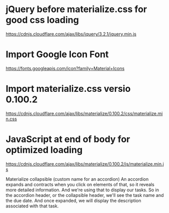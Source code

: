# jQuery before materialize.css for good css loading
https://cdnjs.cloudflare.com/ajax/libs/jquery/3.2.1/jquery.min.js
    
# Import Google Icon Font
https://fonts.googleapis.com/icon?family=Material+Icons

# Import materialize.css versio 0.100.2
https://cdnjs.cloudflare.com/ajax/libs/materialize/0.100.2/css/materialize.min.css

# JavaScript at end of body for optimized loading
https://cdnjs.cloudflare.com/ajax/libs/materialize/0.100.2/js/materialize.min.js


 Materialize collapsible (custom name for an accordion)
An accordion expands and contracts when you click on elements of that, so it reveals more detailed information.
And we're using that to display our tasks.
So in the accordion header, or the collapsible header, we'll see the task name and the due date.
And once expanded, we will display the description associated with that task.